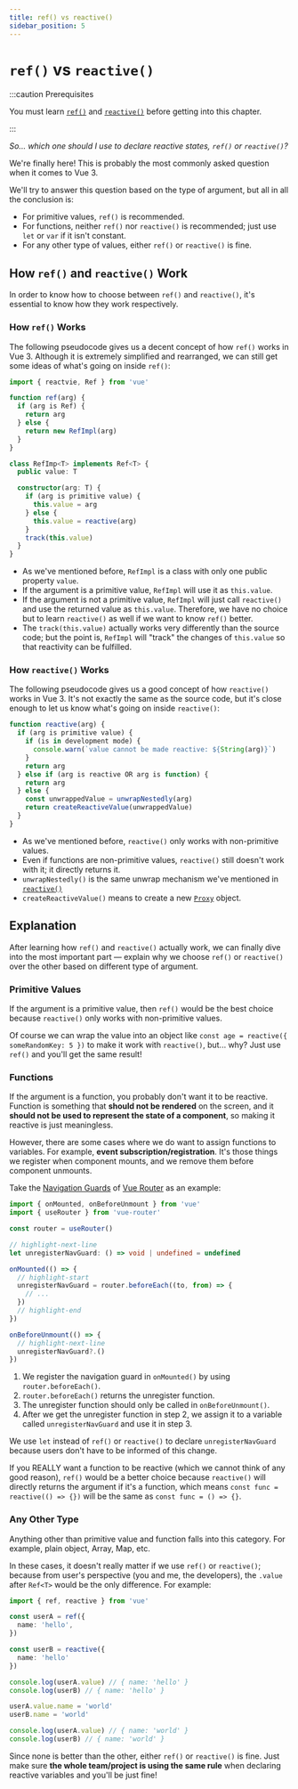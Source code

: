 ```yaml
---
title: ref() vs reactive()
sidebar_position: 5
---
```


# `ref()` vs `reactive()`

:::caution Prerequisites

You must learn [`ref()`](./ref) and [`reactive()`](./reactive) before getting into this chapter.

:::

*So... which one should I use to declare reactive states, `ref()` or `reactive()`?*

We're finally here! This is probably the most commonly asked question when it comes to Vue 3.

We'll try to answer this question based on the type of argument, but all in all the conclusion is:

- For primitive values, `ref()` is recommended.
- For functions, neither `ref()` nor `reactive()` is recommended; just use `let` or `var` if it isn't constant.
- For any other type of values, either `ref()` or `reactive()` is fine.

## How `ref()` and `reactive()` Work

In order to know how to choose between `ref()` and `reactive()`, it's essential to know how they work respectively.

### How `ref()` Works

The following pseudocode gives us a decent concept of how `ref()` works in Vue 3. Although it is extremely simplified and rearranged, we can still get some ideas of what's going on inside `ref()`:

```ts showLineNumbers
import { reactvie, Ref } from 'vue'

function ref(arg) {
  if (arg is Ref) {
    return arg
  } else {
    return new RefImpl(arg)
  }
}

class RefImp<T> implements Ref<T> {
  public value: T

  constructor(arg: T) {
    if (arg is primitive value) {
      this.value = arg
    } else {
      this.value = reactive(arg)
    }
    track(this.value)
  }
}
```

- As we've mentioned before, `RefImpl` is a class with only one public property `value`.
- If the argument is a primitive value, `RefImpl` will use it as `this.value`.
- If the argument is not a primitive value, `RefImpl` will just call `reactive()` and use the returned value as `this.value`. Therefore, we have no choice but to learn `reactive()` as well if we want to know `ref()` better.
- The `track(this.value)` actually works very differently than the source code; but the point is, `RefImpl` will "track" the changes of `this.value` so that reactivity can be fulfilled.

### How `reactive()` Works

The following pseudocode gives us a good concept of how `reactive()` works in Vue 3. It's not exactly the same as the source code, but it's close enough to let us know what's going on inside `reactive()`:

```ts showLineNumbers
function reactive(arg) {
  if (arg is primitive value) {
    if (is in development mode) {
      console.warn(`value cannot be made reactive: ${String(arg)}`)
    }
    return arg
  } else if (arg is reactive OR arg is function) {
    return arg
  } else {
    const unwrappedValue = unwrapNestedly(arg)
    return createReactiveValue(unwrappedValue)
  }
}
```

- As we've mentioned before, `reactive()` only works with non-primitive values.
- Even if functions are non-primitive values, `reactive()` still doesn't work with it; it directly returns it.
- `unwrapNestedly()` is the same unwrap mechanism we've mentioned in [`reactive()`](./reactive#what-is-unwrapnestedreft)
- `createReactiveValue()` means to create a new [`Proxy`](https://developer.mozilla.org/en-US/docs/Web/JavaScript/Reference/Global_Objects/Proxy) object.

## Explanation

After learning how `ref()` and `reactive()` actually work, we can finally dive into the most important part — explain why we choose `ref()` or `reactive()` over the other based on different type of argument.

### Primitive Values

If the argument is a primitive value, then `ref()` would be the best choice because `reactive()` only works with non-primitive values.

Of course we can wrap the value into an object like `const age = reactive({ someRandomKey: 5 })` to make it work with `reactive()`, but... why? Just use `ref()` and you'll get the same result!

### Functions

If the argument is a function, you probably don't want it to be reactive. Function is something that **should not be rendered** on the screen, and it **should not be used to represent the state of a component**, so making it reactive is just meaningless.

However, there are some cases where we do want to assign functions to variables. For example, **event subscription/registration**. It's those things we register when component mounts, and we remove them before component unmounts.

Take the [Navigation Guards](https://router.vuejs.org/guide/advanced/navigation-guards.html#global-before-guards) of [Vue Router](https://router.vuejs.org/) as an example:

```ts showLineNumbers
import { onMounted, onBeforeUnmount } from 'vue'
import { useRouter } from 'vue-router'

const router = useRouter()

// highlight-next-line
let unregisterNavGuard: () => void | undefined = undefined

onMounted(() => {
  // highlight-start
  unregisterNavGuard = router.beforeEach((to, from) => {
    // ...
  })
  // highlight-end
})

onBeforeUnmount(() => {
  // highlight-next-line
  unregisterNavGuard?.()
})
```

1. We register the navigation guard in `onMounted()` by using `router.beforeEach()`.
2. `router.beforeEach()` returns the unregister function.
3. The unregister function should only be called in `onBeforeUnmount()`.
4. After we get the unregister function in step 2, we assign it to a variable called `unregisterNavGuard` and use it in step 3.

We use `let` instead of `ref()` or `reactive()` to declare `unregisterNavGuard` because users don't have to be informed of this change.

If you REALLY want a function to be reactive (which we cannot think of any good reason), `ref()` would be a better choice because `reactive()` will directly returns the argument if it's a function, which means `const func = reactive(() => {})` will be the same as `const func = () => {}`.

### Any Other Type

Anything other than primitive value and function falls into this category. For example, plain object, Array, Map, etc.

In these cases, it doesn't really matter if we use `ref()` or `reactive()`; because from user's perspective (you and me, the developers), the `.value` after `Ref<T>` would be the only difference. For example:

```ts showLineNumbers
import { ref, reactive } from 'vue'

const userA = ref({
  name: 'hello',
})

const userB = reactive({
  name: 'hello'
})

console.log(userA.value) // { name: 'hello' }
console.log(userB) // { name: 'hello' }

userA.value.name = 'world'
userB.name = 'world'

console.log(userA.value) // { name: 'world' }
console.log(userB) // { name: 'world' }
```

Since none is better than the other, either `ref()` or `reactive()` is fine. Just make sure **the whole team/project is using the same rule** when declaring reactive variables and you'll be just fine!